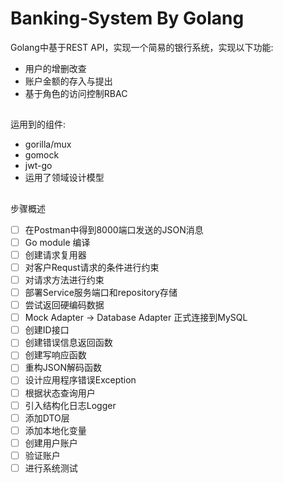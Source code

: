 # Banking-System By Golang

Golang中基于REST API，实现一个简易的银行系统，实现以下功能:

- 用户的增删改查
- 账户金额的存入与提出
- 基于角色的访问控制RBAC

##

运用到的组件:

- gorilla/mux
- gomock
- jwt-go
- 运用了领域设计模型

##

步骤概述

- [ ]  在Postman中得到8000端口发送的JSON消息
- [ ]  Go module 编译
- [ ]  创建请求复用器
- [ ]  对客户Requst请求的条件进行约束
- [ ]  对请求方法进行约束
- [ ]  部署Service服务端口和repository存储
- [ ]  尝试返回硬编码数据
- [ ]  Mock Adapter -> Database Adapter 正式连接到MySQL
- [ ]  创建ID接口
- [ ]  创建错误信息返回函数
- [ ]  创建写响应函数
- [ ]  重构JSON解码函数
- [ ]  设计应用程序错误Exception
- [ ]  根据状态查询用户
- [ ]  引入结构化日志Logger
- [ ]  添加DTO层
- [ ]  添加本地化变量
- [ ]  创建用户账户
- [ ]  验证账户
- [ ]  进行系统测试
